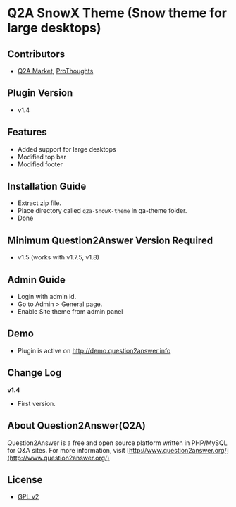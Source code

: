 Q2A SnowX Theme (Snow theme for large desktops)
==============================
Contributors
--------------
- [Q2A Market][1], [ProThoughts][2]

[1]: http://question2answer.org/qa/user/jatin.soni
[2]: http://question2answer.org/qa/user/ProThoughts

Plugin Version
--------------
- v1.4

Features
--------
- Added support for large desktops
- Modified top bar
- Modified footer

Installation Guide
------------------
- Extract zip file.
- Place directory called `q2a-SnowX-theme` in qa-theme folder.
- Done

Minimum Question2Answer Version Required
----------------------------------------
- v1.5 (works with v1.7.5, v1.8)

Admin Guide
-----------
- Login with admin id.
- Go to Admin > General page.
- Enable Site theme from admin panel

Demo
----
- Plugin is active on http://demo.question2answer.info

Change Log
----------
**v1.4**
* First version.

About Question2Answer(Q2A)
---------------------
Question2Answer is a free and open source platform written in PHP/MySQL for Q&A sites. For more information, visit [http://www.question2answer.org/](http://www.question2answer.org/)

License
-------
- [GPL v2][3]

[3]: http://www.gnu.org/licenses/gpl-2.0.html

